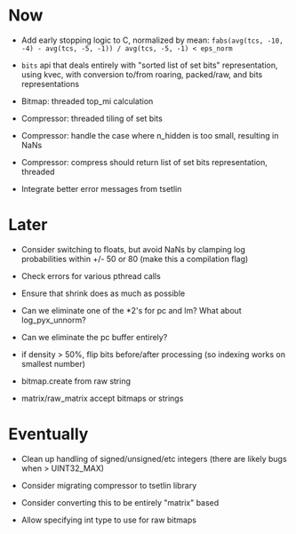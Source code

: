 # Now

- Add early stopping logic to C, normalized by mean:
    `fabs(avg(tcs, -10, -4) - avg(tcs, -5, -1)) / avg(tcs, -5, -1) < eps_norm`

- `bits` api that deals entirely with "sorted list of set bits" representation,
  using kvec, with conversion to/from roaring, packed/raw, and bits
  representations

- Bitmap: threaded top_mi calculation
- Compressor: threaded tiling of set bits
- Compressor: handle the case where n_hidden is too small, resulting in NaNs
- Compressor: compress should return list of set bits representation, threaded
- Integrate better error messages from tsetlin

# Later

- Consider switching to floats, but avoid NaNs by clamping log probabilities
  within +/- 50  or 80 (make this a compilation flag)
- Check errors for various pthread calls
- Ensure that shrink does as much as possible
- Can we eliminate one of the *2's for pc and lm? What about log_pyx_unnorm?
- Can we eliminate the pc buffer entirely?

- if density > 50%, flip bits before/after processing (so indexing works on
  smallest number)
- bitmap.create from raw string
- matrix/raw_matrix accept bitmaps or strings

# Eventually

- Clean up handling of signed/unsigned/etc integers (there are likely bugs when > UINT32_MAX)

- Consider migrating compressor to tsetlin library
- Consider converting this to be entirely "matrix" based
- Allow specifying int type to use for raw bitmaps
